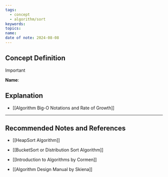 ```yaml
---
tags:
  - concept
  - algorithm/sort
keywords: 
topics: 
name: 
date of note: 2024-08-08
---
```


## Concept Definition

>[!important]
>**Name**: 



## Explanation


- [[Algorithm Big-O Notations and Rate of Growth]]


-----------
##  Recommended Notes and References


- [[HeapSort Algorithm]]
- [[BucketSort or Distribution Sort Algorithm]]


- [[Introduction to Algorithms by Cormen]]
- [[Algorithm Design Manual by Skiena]]